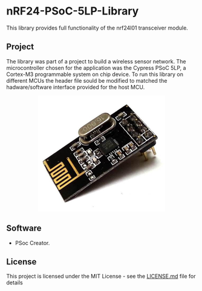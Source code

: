 # nRF24-PSoC-5LP-Library

This library provides full functionality of the nrf24l01 transceiver module.

## Project

The library was part of a project to build a wireless sensor network. The microcontroller chosen for the application was the Cypress PSoC 5LP, a Cortex-M3 programmable system on chip device. To run this library on different MCUs the header file sould be modified to matched the hadware/software interface provided for the host MCU.

<p align="center">
  <img src="img/nrf24l01.png">
</p>

## Software

* PSoc Creator.

## License

This project is licensed under the MIT License - see the [LICENSE.md](LICENSE.md) file for details
